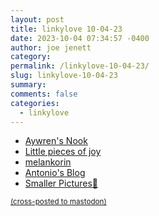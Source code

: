 ```yaml
---
layout: post
title: linkylove 10-04-23
date: 2023-10-04 07:34:57 -0400
author: joe jenett
category: 
permalink: /linkylove-10-04-23/
slug: linkylove-10-04-23
summary: 
comments: false
categories:
  - linkylove
---
```

<ul class="linkylove">
	<li><a title="Aywren's Nook | Gaming & Geek Blog " href="https://aywren.com/">Aywren's Nook</a></li>
	<li><a title="Ray, but also Annalisa or Anna" href="https://ray-of-sunshine.net/">Little pieces of joy</a></li>
	<li><a title="Kori" href="https://melankorin.net/">melankorin</a></li>
	<li><a title="Antonio Rodrigues" href="https://antonio.is/">Antonio's Blog</a></li>
	<li><a title="Smaller Pictures" href="https://smaller-pictures.appspot.com/">Smaller Pictures</a><a href="https://pinboard.in/u:numike">📌</a></li>
</ul>

<a href="https://brid.gy/publish/mastodon"><small>(cross-posted to mastodon)</small></a>